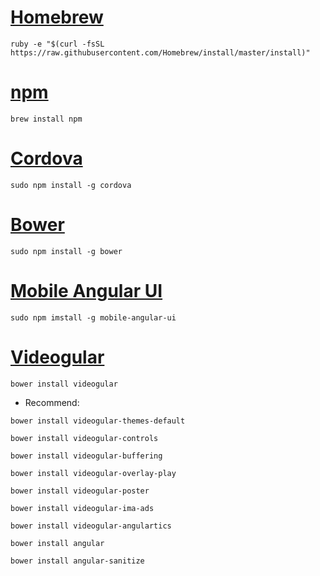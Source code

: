 # [Homebrew](http://brew.sh/)
```shell
ruby -e "$(curl -fsSL https://raw.githubusercontent.com/Homebrew/install/master/install)"
```
# [npm](https://www.npmjs.com/)
```shell
brew install npm
```
# [Cordova](https://cordova.apache.org/)
```shell
sudo npm install -g cordova
```
# [Bower](http://bower.io/)
```shell
sudo npm install -g bower
```
# [Mobile Angular UI](http://mobileangularui.com/)
```shell
sudo npm imstall -g mobile-angular-ui
```
# [Videogular](http://www.videogular.com/)
```shell
bower install videogular
```

- Recommend:
```shell
bower install videogular-themes-default
```

```shell
bower install videogular-controls
 
bower install videogular-buffering
 
bower install videogular-overlay-play
 
bower install videogular-poster
 
bower install videogular-ima-ads
 
bower install videogular-angulartics
```

```shell
bower install angular

bower install angular-sanitize
```
